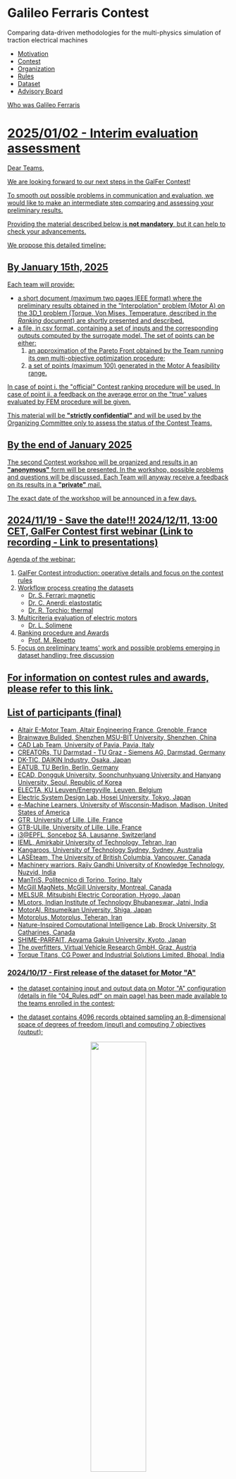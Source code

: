 # Galileo Ferraris Contest

Comparing data-driven methodologies for the  multi-physics simulation of traction electrical machines

- <a href="https://github.com/cadema-PoliTO/GalFer_contest/blob/main/Presentations/01_motivation.pdf" target="_blank">Motivation
- <a href="https://github.com/cadema-PoliTO/GalFer_contest/blob/main/Presentations/02_contest.pdf" target="_blank">Contest
- <a href="https://github.com/cadema-PoliTO/GalFer_contest/blob/main/Presentations/03_organization.pdf" target="_blank">Organization
- <a href="https://github.com/cadema-PoliTO/GalFer_contest/blob/main/Presentations/04_rules.pdf" target="_blank">Rules
- <a href="https://github.com/cadema-PoliTO/GalFer_contest/blob/main/Presentations/05_dataset.pdf" target="_blank">Dataset
- <a href="https://github.com/cadema-PoliTO/GalFer_contest/blob/main/Presentations/Advisory_Board.pdf" target="_blank">Advisory Board

Who was <a href="https://github.com/cadema-PoliTO/GalFer_contest/blob/main/Presentations/GalFer_Comic.pdf" target="_blank">Galileo Ferraris

# 2025/01/02 - Interim evaluation assessment

Dear Teams,

We are looking forward to our next steps in the GalFer Contest!

To smooth out possible problems in communication and evaluation, we would like to make an intermediate step comparing and assessing your preliminary results.

Providing the material described below is **not mandatory**, but it can help to check your advancements.

We propose this detailed timeline:

## By January 15th, 2025 

Each team will provide:
*   a short document (maximum two pages IEEE format) where the preliminary results obtained in the "Interpolation" problem (Motor A) on the 3D_1 problem (Torque, Von Mises, Temperature, described in the *Ranking* document) are shortly presented and described.
*   a file, in csv format, containing a set of inputs and the corresponding outputs computed by the surrogate model. The set of points can be either:
    1. an approximation of the Pareto Front obtained by the Team running its own multi-objective optimization procedure;
    2. a set of points (maximum 100) generated in the Motor A feasibility range.

In case of point i. the "official" Contest ranking procedure will be used. In case of point ii. a feedback on the average error on the "true" values evaluated by FEM procedure will be given.

This material will be **"strictly confidential"** and will be used by the Organizing Committee only to assess the status of the Contest Teams.

## By the end of January 2025
The second Contest workshop will be organized and results in an **"anonymous"** form will be presented. In the workshop, possible problems and questions will be discussed.
Each Team will anyway receive a feedback on its results in a **"private"** mail.

The exact date of the workshop will be announced in a few days.

## 2024/11/19 - Save the date!!! 2024/12/11, 13:00 CET, GalFer Contest first webinar <a href="https://polito-it.zoom.us/rec/share/jl5_9bvTBTOyD-7xLD5OduNucjCaGmWuh1xuahruI2dmrGSQ10Bw0DJUWyLTvpYV.Y6oLFlLEGtoLgNoC?startTime=1733918770000">(Link to recording <a href="https://github.com/cadema-PoliTO/GalFer_contest/tree/main/2024_12_11_webinar_presentations">- Link to presentations)
Agenda of the webinar:
1. GalFer Contest introduction: operative details and focus on the contest rules
2. Workflow process creating the datasets
	- Dr. S. Ferrari: magnetic
	- Dr. C. Anerdi: elastostatic
	- Dr. R. Torchio: thermal 
3. Multicriteria evaluation of electric motors
	- Dr. L. Solimene
4. Ranking procedure and Awards
	- Prof. M. Repetto
5. Focus on preliminary teams' work and possible problems emerging in dataset handling: free discussion

## For information on contest rules and awards, please refer to this <a href="https://github.com/cadema-PoliTO/GalFer_contest/blob/main/Ranking_rules/Ranking%26Awards.pdf" target="_blank">link.  

## List of participants (final)

- Altair E-Motor Team, Altair Engineering France, Grenoble, France
- Brainwave Bulided, Shenzhen MSU-BIT University, Shenzhen, China
- CAD Lab Team, University of Pavia, Pavia, Italy
- CREATORs, TU Darmstad - TU Graz - Siemens AG, Darmstad, Germany
- DK-TIC, DAIKIN Industry, Osaka, Japan
- EATUB, TU Berlin, Berlin, Germany
- ECAD, Dongguk University, Soonchunhyuang University and Hanyang University, Seoul, Republic of Korea
- ELECTA, KU Leuven/Energyville, Leuven, Belgium
- Electric System Design Lab, Hosei University, Tokyo, Japan
- e-Machine Learners, University of Wisconsin-Madison, Madison, United States of America
- GTR, University of Lille, Lille, France
- GTB-ULille, University of Lille, Lille, France
- i3@EPFL, Sonceboz SA, Lausanne, Switzerland
- IEML, Amirkabir University of Technology, Tehran, Iran
- Kangaroos, University of Technology Sydney, Sydney, Australia
- LASEteam, The University of British Columbia, Vancouver, Canada
- Machinery warriors, Rajiv Gandhi University of Knowledge Technology, Nuzvid, India
- ManTriS, Politecnico di Torino, Torino, Italy
- McGill MagNets, McGill University, Montreal, Canada
- MELSUR, Mitsubishi Electric Corporation, Hyogo, Japan
- MLotors, Indian Institute of Technology Bhubaneswar, Jatni, India
- MotorAI, Ritsumeikan University, Shiga, Japan
- Motorplus, Motorplus, Teheran, Iran
- Nature-Inspired Computational Intelligence Lab, Brock University, St Catharines, Canada 
- SHIME-PARFAIT, Aoyama Gakuin University, Kyoto, Japan
- The overfitters, Virtual Vehicle Research GmbH, Graz, Austria
- Torque Titans, CG Power and Industrial Solutions Limited, Bhopal, India

### 2024/10/17 - First release of the dataset for Motor "A"

- the dataset containing input and output data on Motor "A" configuration (details in file "04_Rules.pdf" on main page) has been made available to the teams enrolled in the contest;

- the dataset contains 4096 records obtained sampling an 8-dimensional space of degrees of freedom (input) and computing 7 objectives (output);

<div align="center">
	<img width = "50%" src="./Images/tab_input.png">
</div>

- the design objectives are: torque $$(T)$$, torque ripple $$(TR)$$, copper mass $$(M_\mathrm{Cu})$$, magnet mass $$(M_\mathrm{mag})$$, power factor $$(cos(\varphi))$$, Von Mises equivalent stress $$(VM)$$, and maximum temperature on the winding $$(Temp)$$

- results are computed applying the workflow described in file "02_contest.pdf";

- sampling is performed using a Sobol procedure covering the whole hypercube of inputs;

- all 4096 results are reported in datasets, even if some of them should be ruled out due to "unphysical" motor conditions. Advised filtering values are $$VM\leq455 \mathrm{MPa}$$ , $$Temp\leq180 \mathrm{C}$$. If these values are used, a number of 2765 feasible configurations should be obtained;

- in order to produce graphs with a similar setup, it is advised that all the objectives have to be minimised. As maximum torque and power factor are requested, this implies that the minimum of -Torque and $$-(cos(\varphi))$$ are sought;

- four different Pareto optimal subproblems are defined:
    - $$2D_1 \rightarrow$$ $$O_1=-T$$, $$O_2=TR$$
    - $$2D_2 \rightarrow$$ $$O_1=-T$$, $$O_2=VM$$
    - $$2D_3 \rightarrow$$ $$O_1=-T$$, $$O_2=Temp$$
    - $$3D_1 \rightarrow$$ $$O_1=-T$$, $$O_2=VM$$, $$O_3=Temp$$

### Timeline

1. the datasets will be available in **September 2024**;  
2. research groups planning to take part in the Contest are invited to submit their intention to join the Contest using the <a href="https://github.com/cadema-PoliTO/GalFer_contest/blob/main/GalFer_letter_of%20_intent.docx">letter of intent</a> following the template provided by mailing it to the address [**galfercontest@gmail.com**](mailto:galfercontest@gmail.com), at last by **November 15th, 2024**;  
3. sharing of the preliminary results from the research teams and first informal evaluation, by **January 15th, 2025**;
4. publication of the *partial* dataset on the third machine by **January 31st, 2025;**  
5. final results and procedures must be submitted by the research teams by **April 15th, 2025**;  
6. award ceremony will be held in a dedicated *free* workshop during the COMPUMAG 2025 Conference in Naples, **June 22-26, 2025**.


